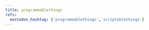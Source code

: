 ```yaml
---
title: programmablethings
refs:
  mastodon_hashtag: ['programmablethings','scriptablethings']
---
```



